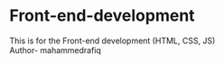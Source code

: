 # Front-end-development
This is for the Front-end development (HTML, CSS, JS)
<br>
Author- mahammedrafiq
